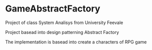 # GameAbstractFactory

Project of class System Analisys from University Feevale

Project basead into design patterning Abstract Factory

The implementation is basead into create a characters of RPG game
